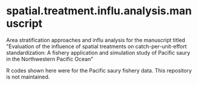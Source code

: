 # spatial.treatment.influ.analysis.manuscript
Area stratification approaches and influ analysis for the manuscript titled "Evaluation of the influence of spatial treatments on catch-per-unit-effort standardization: A fishery application and simulation study of Pacific saury in the Northwestern Pacific Ocean"

R codes shown here were for the Pacific saury fishery data.
This repository is not maintained.
